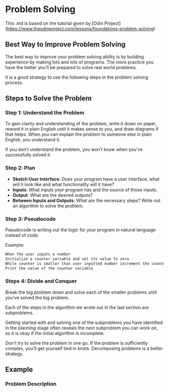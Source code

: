 # Problem Solving
This .md is based on the tutorial given by [Odin Project] (https://www.theodinproject.com/lessons/foundations-problem-solving)

## Best Way to Improve Problem Solving
The best way to improve your problem solving ability is by building experience by making lots and lots of programs. The more practice you have the better you’ll be prepared to solve real world problems.

It is a good strategy to use the following steps in the problem solving process.

## Steps to Solve the Problem

### Step 1: Understand the Problem
To gain clarity and understanding of the problem, write it down on paper, reword it in plain English until it makes sense to you, and draw diagrams if that helps. When you can explain the problem to someone else in plain English, you understand it.

If you don’t understand the problem, you won’t know when you’ve successfully solved it

### Step 2: Plan
- **Sketch User Interface**: Does your program have a user interface, what will it look like and what functionality will it have?
- **Inputs**: What inputs your program has and the source of those inputs.
- **Output**: What are the desired outputs?
- **Between Inputs and Outputs**: What are the necessary steps? Write out an algorithm to solve the problem.

### Step 3: Pseudocode
Pseudocode is writing out the logic for your program in natural language instead of code. 

Example:

```Bash
When the user inputs a number
Initialize a counter variable and set its value to zero
While counter is smaller than user inputted number increment the counter by one
Print the value of the counter variable
```

### Steps 4: Divide and Conquer
Break the big problem down and solve each of the smaller problems until you’ve solved the big problem.

Each of the steps in the algorithm we wrote out in the last section are subproblems.

Getting started with and solving one of the subproblems you have identified in the planning stage often reveals the next subproblem you can work on, so it is okay if the initial algorithm is incomplete.

Don't try to solve the problem in one go. If the problem is sufficiently complex, you’ll get yourself tied in knots. Decomposing problems is a better strategy.


## Example

### Problem Description